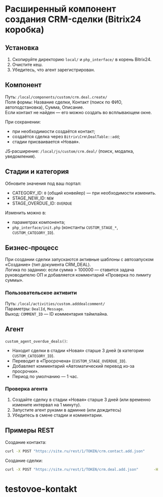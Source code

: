 # Расширенный компонент создания CRM-сделки (Bitrix24 коробка)

## Установка
1. Скопируйте директорию `local/` и `php_interface/` в корень Bitrix24.
2. Очистите кеш.
3. Убедитесь, что агент зарегистрирован.

## Компонент
Путь: `/local/components/custom/crm.deal.create/`  
Поля формы: Название сделки, Контакт (поиск по ФИО, автоподстановка), Сумма, Описание.  
Если контакт не найден — его можно создать во всплывающем окне.

При сохранении:
- при необходимости создаётся контакт;
- создаётся сделка через `Bitrix\Crm\DealTable::add`;
- стадии присваивается «Новая».

JS‑расширение: `/local/js/custom/crm.deal/` (поиск, модалка, уведомления).

## Стадии и категория
Обновите значения под ваш портал:
- CATEGORY_ID: `0` (общий конвейер) — при необходимости изменить.
- STAGE_NEW_ID: `NEW`
- STAGE_OVERDUE_ID: `OVERDUE`

Изменить можно в:
- параметрах компонента;
- `php_interface/init.php` (константы `CUSTOM_STAGE_*`, `CUSTOM_CATEGORY_ID`).

## Бизнес‑процесс
При создании сделки запускаются активные шаблоны с автозапуском «Создание» (тип документа CRM_DEAL).  
Логика по заданию: если сумма > 100000 — ставится задача руководителю ОП и добавляется комментарий
«Проверка по лимиту суммы».

### Пользовательское активити
Путь: `/local/activities/custom.adddealcomment/`  
Параметры: `DealId`, `Message`.  
Выход: `COMMENT_ID` — ID комментария таймлайна.

## Агент
`custom_agent_overdue_deals()`:
- Находит сделки в стадии «Новая» старше 3 дней (в категории `CUSTOM_CATEGORY_ID`).
- Переводит в «Просрочена» (`CUSTOM_STAGE_OVERDUE_ID`).
- Добавляет комментарий «Автоматический перевод из-за просрочки».
- Период по умолчанию — 1 час.

### Проверка агента
1) Создайте сделку в стадии «Новая» старше 3 дней (или временно измените интервал на 1 минуту).  
2) Запустите агент руками в админке (или дождитесь)
3) Убедитесь в смене стадии и комментарии.

## Примеры REST
Создание контакта:
```bash
curl -X POST "https://site.ru/rest/1/TOKEN/crm.contact.add.json"       -H "Content-Type: application/json"       -d '{"fields": {"NAME":"Иван","LAST_NAME":"Иванов","OPENED":"Y"}}'
```

Создание сделки:
```bash
curl -X POST "https://site.ru/rest/1/TOKEN/crm.deal.add.json"       -H "Content-Type: application/json"       -d '{"fields": {"TITLE":"Тестовая сделка","STAGE_ID":"NEW","CATEGORY_ID":0,"OPPORTUNITY":12345}}'
```

# testovoe-kontakt
